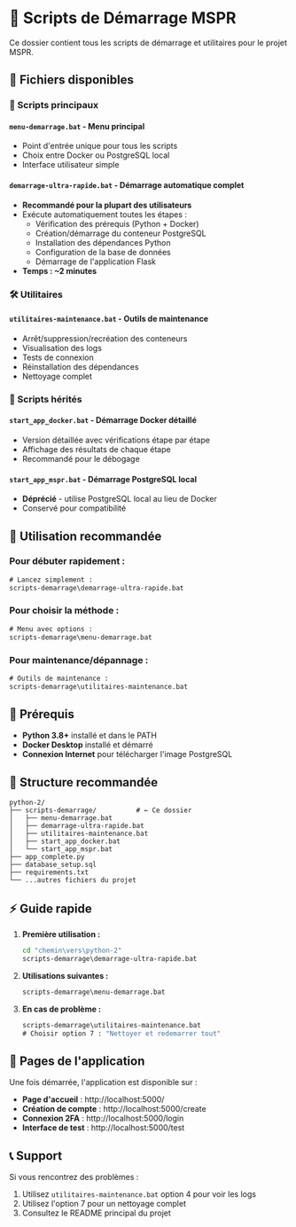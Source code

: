 # 🚀 Scripts de Démarrage MSPR

Ce dossier contient tous les scripts de démarrage et utilitaires pour le projet MSPR.

## 📂 **Fichiers disponibles**

### **🎯 Scripts principaux**

#### **`menu-demarrage.bat`** - Menu principal
- Point d'entrée unique pour tous les scripts
- Choix entre Docker ou PostgreSQL local
- Interface utilisateur simple

#### **`demarrage-ultra-rapide.bat`** - Démarrage automatique complet
- **Recommandé pour la plupart des utilisateurs**
- Exécute automatiquement toutes les étapes :
  - Vérification des prérequis (Python + Docker)
  - Création/démarrage du conteneur PostgreSQL
  - Installation des dépendances Python
  - Configuration de la base de données
  - Démarrage de l'application Flask
- **Temps : ~2 minutes**

### **🛠️ Utilitaires**

#### **`utilitaires-maintenance.bat`** - Outils de maintenance
- Arrêt/suppression/recréation des conteneurs
- Visualisation des logs
- Tests de connexion
- Réinstallation des dépendances
- Nettoyage complet

### **📜 Scripts hérités**

#### **`start_app_docker.bat`** - Démarrage Docker détaillé
- Version détaillée avec vérifications étape par étape
- Affichage des résultats de chaque étape
- Recommandé pour le débogage

#### **`start_app_mspr.bat`** - Démarrage PostgreSQL local
- **Déprécié** - utilise PostgreSQL local au lieu de Docker
- Conservé pour compatibilité

## 🚀 **Utilisation recommandée**

### **Pour débuter rapidement :**
```cmd
# Lancez simplement :
scripts-demarrage\demarrage-ultra-rapide.bat
```

### **Pour choisir la méthode :**
```cmd
# Menu avec options :
scripts-demarrage\menu-demarrage.bat
```

### **Pour maintenance/dépannage :**
```cmd
# Outils de maintenance :
scripts-demarrage\utilitaires-maintenance.bat
```

## 🔧 **Prérequis**

- **Python 3.8+** installé et dans le PATH
- **Docker Desktop** installé et démarré
- **Connexion Internet** pour télécharger l'image PostgreSQL

## 📁 **Structure recommandée**

```
python-2/
├── scripts-demarrage/          # ← Ce dossier
│   ├── menu-demarrage.bat
│   ├── demarrage-ultra-rapide.bat
│   ├── utilitaires-maintenance.bat
│   ├── start_app_docker.bat
│   └── start_app_mspr.bat
├── app_complete.py
├── database_setup.sql
├── requirements.txt
└── ...autres fichiers du projet
```

## ⚡ **Guide rapide**

1. **Première utilisation :**
   ```cmd
   cd "chemin\vers\python-2"
   scripts-demarrage\demarrage-ultra-rapide.bat
   ```

2. **Utilisations suivantes :**
   ```cmd
   scripts-demarrage\menu-demarrage.bat
   ```

3. **En cas de problème :**
   ```cmd
   scripts-demarrage\utilitaires-maintenance.bat
   # Choisir option 7 : "Nettoyer et redemarrer tout"
   ```

## 🎯 **Pages de l'application**

Une fois démarrée, l'application est disponible sur :

- **Page d'accueil** : http://localhost:5000/
- **Création de compte** : http://localhost:5000/create
- **Connexion 2FA** : http://localhost:5000/login
- **Interface de test** : http://localhost:5000/test

## 📞 **Support**

Si vous rencontrez des problèmes :

1. Utilisez `utilitaires-maintenance.bat` option 4 pour voir les logs
2. Utilisez l'option 7 pour un nettoyage complet
3. Consultez le README principal du projet
